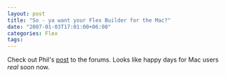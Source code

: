 ```yaml
---
layout: post
title: "So - ya want your Flex Builder for the Mac?"
date: "2007-01-03T17:01:00+06:00"
categories: Flex 
tags: 
---
```


Check out Phil's <a href="http://www.adobe.com/cfusion/webforums/forum/messageview.cfm?forumid=72&catid=617&threadid=1226636&enterthread=y">post</a> to the forums. Looks like happy days for Mac users <i>real</i> soon now.